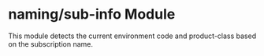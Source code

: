 # naming/sub-info Module

This module detects the current environment code and product-class based on the subscription name.

